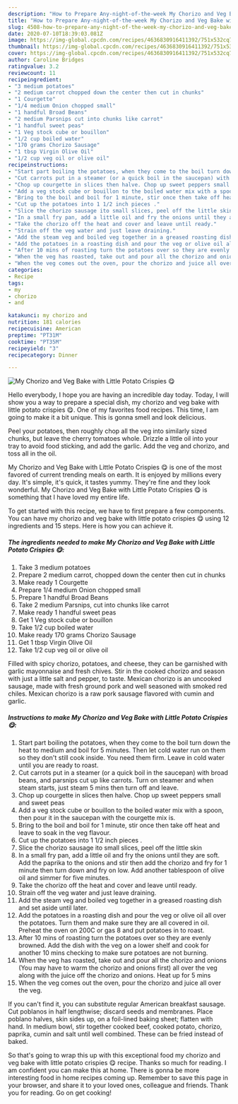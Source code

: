 ```yaml
---
description: "How to Prepare Any-night-of-the-week My Chorizo and Veg Bake with Little Potato Crispies 😋"
title: "How to Prepare Any-night-of-the-week My Chorizo and Veg Bake with Little Potato Crispies 😋"
slug: 4508-how-to-prepare-any-night-of-the-week-my-chorizo-and-veg-bake-with-little-potato-crispies
date: 2020-07-10T18:39:03.081Z
image: https://img-global.cpcdn.com/recipes/4636830916411392/751x532cq70/my-chorizo-and-veg-bake-with-little-potato-crispies-😋-recipe-main-photo.jpg
thumbnail: https://img-global.cpcdn.com/recipes/4636830916411392/751x532cq70/my-chorizo-and-veg-bake-with-little-potato-crispies-😋-recipe-main-photo.jpg
cover: https://img-global.cpcdn.com/recipes/4636830916411392/751x532cq70/my-chorizo-and-veg-bake-with-little-potato-crispies-😋-recipe-main-photo.jpg
author: Caroline Bridges
ratingvalue: 3.2
reviewcount: 11
recipeingredient:
- "3 medium potatoes"
- "2 medium carrot chopped down the center then cut in chunks"
- "1 Courgette"
- "1/4 medium Onion chopped small"
- "1 handful Broad Beans"
- "2 medium Parsnips cut into chunks like carrot"
- "1 handful sweet peas"
- "1 Veg stock cube or bouillon"
- "1/2 cup boiled water"
- "170 grams Chorizo Sausage"
- "1 tbsp Virgin Olive Oil"
- "1/2 cup veg oil or olive oil"
recipeinstructions:
- "Start part boiling the potatoes, when they come to the boil turn down the heat to medium and boil for 5 minutes. Then let cold water run on them so they don&#39;t still cook inside. You need them firm. Leave in cold water until you are ready to roast."
- "Cut carrots put in a steamer (or a quick boil in the saucepan) with broad beans, and parsnips cut up like carrots. Turn on steamer and when steam starts, just steam 5 mins then turn off and leave."
- "Chop up courgette in slices then halve. Chop up sweet peppers small and sweet peas"
- "Add a veg stock cube or bouillon to the boiled water mix with a spoon, then pour it in the saucepan with the courgette mix is."
- "Bring to the boil and boil for 1 minute, stir once then take off heat and leave to soak in the veg flavour."
- "Cut up the potatoes into 1 1/2 inch pieces ."
- "Slice the chorizo sausage ito small slices, peel off the little skin"
- "In a small fry pan, add a little oil and fry the onions until they are soft. Add the paprika to the onions and stir then add the chorizo and fry for 1 minute then turn down and fry on low. Add another tablespoon of olive oil and simmer for five minutes."
- "Take the chorizo off the heat and cover and leave until ready."
- "Strain off the veg water and just leave draining."
- "Add the steam veg and boiled veg together in a greased roasting dish and set aside until later."
- "Add the potatoes in a roasting dish and pour the veg or olive oil all over the potatoes. Turn them and make sure they are all covered in oil. Preheat the oven on 200C or gas 8 and put potatoes in to roast."
- "After 10 mins of roasting turn the potatoes over so they are evenly browned. Add the dish with the veg on a lower shelf and cook for another 10 mins checking to make sure potatoes are not burning."
- "When the veg has roasted, take out and pour all the chorizo and onions (You may have to warm the chorizo and onions first) all over the veg along with the juice off the chorizo and onions. Heat up for 5 mins"
- "When the veg comes out the oven, pour the chorizo and juice all over the veg."
categories:
- Recipe
tags:
- my
- chorizo
- and

katakunci: my chorizo and 
nutrition: 181 calories
recipecuisine: American
preptime: "PT31M"
cooktime: "PT35M"
recipeyield: "3"
recipecategory: Dinner

---
```



![My Chorizo and Veg Bake with Little Potato Crispies 😋](https://img-global.cpcdn.com/recipes/4636830916411392/751x532cq70/my-chorizo-and-veg-bake-with-little-potato-crispies-😋-recipe-main-photo.jpg)

Hello everybody, I hope you are having an incredible day today. Today, I will show you a way to prepare a special dish, my chorizo and veg bake with little potato crispies 😋. One of my favorites food recipes. This time, I am going to make it a bit unique. This is gonna smell and look delicious.

Peel your potatoes, then roughly chop all the veg into similarly sized chunks, but leave the cherry tomatoes whole. Drizzle a little oil into your tray to avoid food sticking, and add the garlic. Add the veg and chorizo, and toss all in the oil.

My Chorizo and Veg Bake with Little Potato Crispies 😋 is one of the most favored of current trending meals on earth. It is enjoyed by millions every day. It's simple, it's quick, it tastes yummy. They're fine and they look wonderful. My Chorizo and Veg Bake with Little Potato Crispies 😋 is something that I have loved my entire life.


To get started with this recipe, we have to first prepare a few components. You can have my chorizo and veg bake with little potato crispies 😋 using 12 ingredients and 15 steps. Here is how you can achieve it.

<!--inarticleads1-->

##### The ingredients needed to make My Chorizo and Veg Bake with Little Potato Crispies 😋:

1. Take 3 medium potatoes
1. Prepare 2 medium carrot, chopped down the center then cut in chunks
1. Make ready 1 Courgette
1. Prepare 1/4 medium Onion chopped small
1. Prepare 1 handful Broad Beans
1. Take 2 medium Parsnips, cut into chunks like carrot
1. Make ready 1 handful sweet peas
1. Get 1 Veg stock cube or bouillon
1. Take 1/2 cup boiled water
1. Make ready 170 grams Chorizo Sausage
1. Get 1 tbsp Virgin Olive Oil
1. Take 1/2 cup veg oil or olive oil


Filled with spicy chorizo, potatoes, and cheese, they can be garnished with garlic mayonnaise and fresh chives. Stir in the cooked chorizo and season with just a little salt and pepper, to taste. Mexican chorizo is an uncooked sausage, made with fresh ground pork and well seasoned with smoked red chiles. Mexican chorizo is a raw pork sausage flavored with cumin and garlic. 

<!--inarticleads2-->

##### Instructions to make My Chorizo and Veg Bake with Little Potato Crispies 😋:

1. Start part boiling the potatoes, when they come to the boil turn down the heat to medium and boil for 5 minutes. Then let cold water run on them so they don&#39;t still cook inside. You need them firm. Leave in cold water until you are ready to roast.
1. Cut carrots put in a steamer (or a quick boil in the saucepan) with broad beans, and parsnips cut up like carrots. Turn on steamer and when steam starts, just steam 5 mins then turn off and leave.
1. Chop up courgette in slices then halve. Chop up sweet peppers small and sweet peas
1. Add a veg stock cube or bouillon to the boiled water mix with a spoon, then pour it in the saucepan with the courgette mix is.
1. Bring to the boil and boil for 1 minute, stir once then take off heat and leave to soak in the veg flavour.
1. Cut up the potatoes into 1 1/2 inch pieces .
1. Slice the chorizo sausage ito small slices, peel off the little skin
1. In a small fry pan, add a little oil and fry the onions until they are soft. Add the paprika to the onions and stir then add the chorizo and fry for 1 minute then turn down and fry on low. Add another tablespoon of olive oil and simmer for five minutes.
1. Take the chorizo off the heat and cover and leave until ready.
1. Strain off the veg water and just leave draining.
1. Add the steam veg and boiled veg together in a greased roasting dish and set aside until later.
1. Add the potatoes in a roasting dish and pour the veg or olive oil all over the potatoes. Turn them and make sure they are all covered in oil. Preheat the oven on 200C or gas 8 and put potatoes in to roast.
1. After 10 mins of roasting turn the potatoes over so they are evenly browned. Add the dish with the veg on a lower shelf and cook for another 10 mins checking to make sure potatoes are not burning.
1. When the veg has roasted, take out and pour all the chorizo and onions (You may have to warm the chorizo and onions first) all over the veg along with the juice off the chorizo and onions. Heat up for 5 mins
1. When the veg comes out the oven, pour the chorizo and juice all over the veg.


If you can&#39;t find it, you can substitute regular American breakfast sausage. Cut poblanos in half lengthwise; discard seeds and membranes. Place poblano halves, skin sides up, on a foil-lined baking sheet; flatten with hand. In medium bowl, stir together cooked beef, cooked potato, chorizo, paprika, cumin and salt until well combined. These can be fried instead of baked. 

So that's going to wrap this up with this exceptional food my chorizo and veg bake with little potato crispies 😋 recipe. Thanks so much for reading. I am confident you can make this at home. There is gonna be more interesting food in home recipes coming up. Remember to save this page in your browser, and share it to your loved ones, colleague and friends. Thank you for reading. Go on get cooking!
